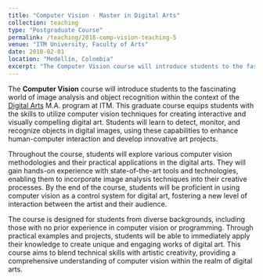 ```yaml
---
title: "Computer Vision - Master in Digital Arts"
collection: teaching
type: "Postgraduate Course"
permalink: /teaching/2018-comp-vision-teaching-5
venue: "ITM University, Faculty of Arts"
date: 2018-02-01
location: "Medellín, Colombia"
excerpt: "The Computer Vision course will introduce students to the fascinating world of image analysis and object recognition within the context of the Digital Arts M.A. program at ITM. [Read more](https://antonioescamilla.github.io/teaching/2018-comp-vision-teaching-5)"
---
```


The **Computer Vision** course will introduce students to the fascinating world of image analysis and object recognition within the context of the [Digital Arts](https://www.itm.edu.co/maestria-en-artes-digitales/) M.A. program at ITM. This graduate course equips students with the skills to utilize computer vision techniques for creating interactive and visually compelling digital art. Students will learn to detect, monitor, and recognize objects in digital images, using these capabilities to enhance human-computer interaction and develop innovative art projects.

Throughout the course, students will explore various computer vision methodologies and their practical applications in the digital arts. They will gain hands-on experience with state-of-the-art tools and technologies, enabling them to incorporate image analysis techniques into their creative processes. By the end of the course, students will be proficient in using computer vision as a control system for digital art, fostering a new level of interaction between the artist and their audience.

The course is designed for students from diverse backgrounds, including those with no prior experience in computer vision or programming. Through practical examples and projects, students will be able to immediately apply their knowledge to create unique and engaging works of digital art. This course aims to blend technical skills with artistic creativity, providing a comprehensive understanding of computer vision within the realm of digital arts.
